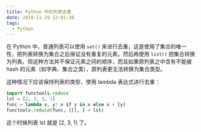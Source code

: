```yaml
---
title: Python 中的列表去重
date: 2018-11-29 12:01:38
tags:
  - Python
---
```


在 Python 中，普通列表可以使用 `set()` 来进行去重，这是使用了集合的唯一性，把列表转换为集合之后保证没有重复的元素，然后再使用 `list()` 把集合转换为列表。但这种方法并不保证元素之间的顺序，而且如果原列表之中含有不能被 hash 的元素（如字典、集合之类），原列表更无法转换为集合类型。

这种情况下应该保持列表的类型，使用 lambda 表达式进行去重：

```python
import functools.reduce
lst = [2, 3, 3, 1]
func = lambda x, y: x if y in x else x + [y]
functools.reduce(func, [[], ] + lst)
```

这个时候列表 lst 就是 [2, 3, 1] 了。
